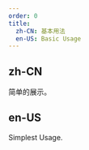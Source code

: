 ```yaml
---
order: 0
title: 
  zh-CN: 基本用法
  en-US: Basic Usage
---
```


## zh-CN

简单的展示。

## en-US

Simplest Usage.
